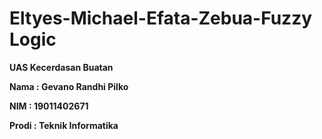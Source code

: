 # Eltyes-Michael-Efata-Zebua-Fuzzy Logic



<b>UAS Kecerdasan Buatan  <b> <br>

Nama : Gevano Randhi Pilko <br>

NIM : 19011402671<br>

Prodi : Teknik Informatika <br>

